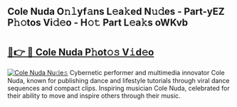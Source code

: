 ## Cole Nuda O𝚗𝚕yf𝚊ns L𝚎a𝚔ed N𝚞𝚍es - Part-yEZ P𝚑𝚘tos Vi𝚍𝚎o - H𝚘𝚝 Part L𝚎a𝚔s oWKvb

# <h2><a href="http://kf4fa8.oniu.top/?m=Cole+Nuda">🔗👉 🔴 Cole Nuda P𝚑ot𝚘𝚜 V𝚒d𝚎o</a></h2>

[![Cole Nuda Nu𝚍e𝚜](https://i.imgur.com/0qMVB7G.gif)](http://kf4fa8.oniu.top/?m=Cole+Nuda)
Cybernetic performer and multimedia innovator Cole Nuda, known for publishing dance and lifestyle tutorials through viral dance sequences and compact clips. Inspiring musician Cole Nuda, celebrated for their ability to move and inspire others through their music.  
